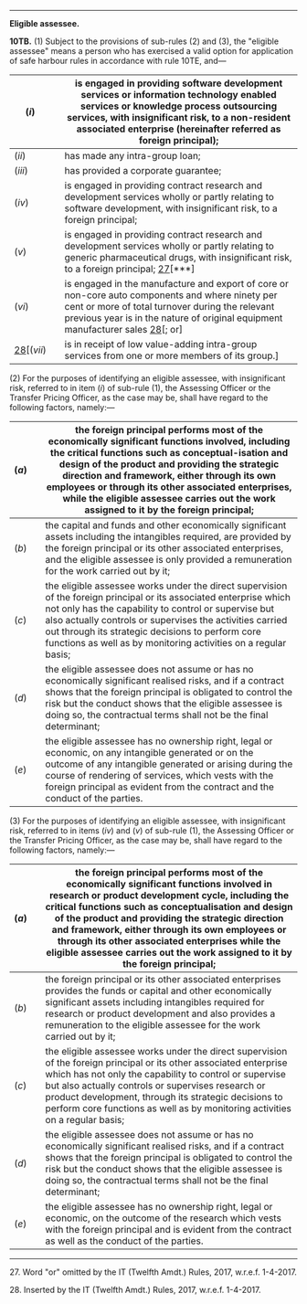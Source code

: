 ****

**Eligible assessee.**

**10TB.** (1) Subject to the provisions of sub-rules (2) and (3), the "eligible assessee" means a person who has exercised a valid option for application of safe harbour rules in accordance with rule 10TE, and—

(_i_)|  |  is engaged in providing software development services or information technology enabled services or knowledge process outsourcing services, with insignificant risk, to a non-resident associated enterprise (hereinafter referred as foreign principal);  
---|---|---  
(_ii_)|  |  has made any intra-group loan;  
(_iii_)|  |  has provided a corporate guarantee;  
(_iv_)|  |  is engaged in providing contract research and development services wholly or partly relating to software development, with insignificant risk, to a foreign principal;  
(_v_)|  | is engaged in providing contract research and development services wholly or partly relating to generic pharmaceutical drugs, with insignificant risk, to a foreign principal; [27](javascript:ShowFootnote\('fn27'\);)[***]  
(_vi_)|  |  is engaged in the manufacture and export of core or non-core auto components and where ninety per cent or more of total turnover during the relevant previous year is in the nature of original equipment manufacturer sales [28](javascript:ShowFootnote\('fn28'\);)[; or]  
[28](javascript:ShowFootnote\('fn28'\);)[(_vii_)|  |  is in receipt of low value-adding intra-group services from one or more members of its group.]  
  
(2) For the purposes of identifying an eligible assessee, with insignificant risk, referred to in item (_i_) of sub-rule (1), the Assessing Officer or the Transfer Pricing Officer, as the case may be, shall have regard to the following factors, namely:—

(_a_)|  |  the foreign principal performs most of the economically significant functions involved, including the critical functions such as conceptual-isation and design of the product and providing the strategic direction and framework, either through its own employees or through its other associated enterprises, while the eligible assessee carries out the work assigned to it by the foreign principal;  
---|---|---  
(_b_)|  |  the capital and funds and other economically significant assets including the intangibles required, are provided by the foreign principal or its other associated enterprises, and the eligible assessee is only provided a remuneration for the work carried out by it;  
(_c_)|  |  the eligible assessee works under the direct supervision of the foreign principal or its associated enterprise which not only has the capability to control or supervise but also actually controls or supervises the activities carried out through its strategic decisions to perform core functions as well as by monitoring activities on a regular basis;  
(_d_)|  |  the eligible assessee does not assume or has no economically significant realised risks, and if a contract shows that the foreign principal is obligated to control the risk but the conduct shows that the eligible assessee is doing so, the contractual terms shall not be the final determinant;  
(_e_)|  |  the eligible assessee has no ownership right, legal or economic, on any intangible generated or on the outcome of any intangible generated or arising during the course of rendering of services, which vests with the foreign principal as evident from the contract and the conduct of the parties.  
  
(3) For the purposes of identifying an eligible assessee, with insignificant risk, referred to in items (_iv_) and (_v_) of sub-rule (1), the Assessing Officer or the Transfer Pricing Officer, as the case may be, shall have regard to the following factors, namely:—

(_a_)|  |  the foreign principal performs most of the economically significant functions involved in research or product development cycle, including the critical functions such as conceptualisation and design of the product and providing the strategic direction and framework, either through its own employees or through its other associated enterprises while the eligible assessee carries out the work assigned to it by the foreign principal;  
---|---|---  
(_b_)|  |  the foreign principal or its other associated enterprises provides the funds or capital and other economically significant assets including intangibles required for research or product development and also provides a remuneration to the eligible assessee for the work carried out by it;  
(_c_)|  |  the eligible assessee works under the direct supervision of the foreign principal or its other associated enterprise which has not only the capability to control or supervise but also actually controls or supervises research or product development, through its strategic decisions to perform core functions as well as by monitoring activities on a regular basis;  
(_d_)|  |  the eligible assessee does not assume or has no economically significant realised risks, and if a contract shows that the foreign principal is obligated to control the risk but the conduct shows that the eligible assessee is doing so, the contractual terms shall not be the final determinant;  
(_e_)|  |  the eligible assessee has no ownership right, legal or economic, on the outcome of the research which vests with the foreign principal and is evident from the contract as well as the conduct of the parties.  
  
* * *

27\. Word "or" omitted by the IT (Twelfth Amdt.) Rules, 2017, w.r.e.f. 1-4-2017.

28\. Inserted by the IT (Twelfth Amdt.) Rules, 2017, w.r.e.f. 1-4-2017.